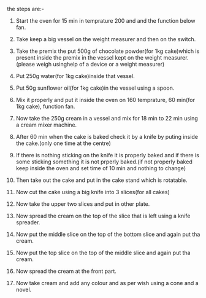 the steps are:-

1) Start the oven for 15 min in temprature 200 and and the function below fan.

2) Take keep a big vessel on the weight measurer and then on the switch.

3) Take the premix the put 500g of chocolate powder(for 1kg cake)which is present inside the premix in the vessel kept on the weight measurer.(please weigh usinghelp of a device or a weight measurer)

4) Put 250g water(for 1kg cake)inside that vessel.

5) Put 50g sunflower oil(for 1kg cake)in the vessel using a spoon.

6) Mix it properly and put it inside the oven on 160 temprature, 60 min(for 1kg cake), function fan.

7) Now take the 250g cream in a vessel and mix for 18 min to 22 min using a cream mixer machine.

8) After 60 min when the cake is baked check it by a knife by puting inside the cake.(only one time at the centre)

9) If there is nothing sticking on the knife it is properly baked and if there is some sticking something it is not prperly baked.(if not properly baked keep inside the oven and set time of 10 min and nothing to change)

10) Then take out the cake and put in the cake stand which is rotatable.

11) Now cut the cake using a big knife into 3 slices(for all cakes)

12) Now take the upper two slices and put in other plate.

13) Now spread the cream on the top of the slice that is left using a knife spreader.

14) Now put the middle slice on the top of the bottom slice and again put tha cream.

15) Now put the top slice on the top of the middle slice and again put tha cream.

16) Now spread the cream at the front part.

17) Now take cream and add any colour and as per wish using a cone and a novel. 